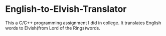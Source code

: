 English-to-Elvish-Translator
============================

This a C/C++ programming assignment I did in college. It translates English words to Elvish(from Lord of the Rings)words.
